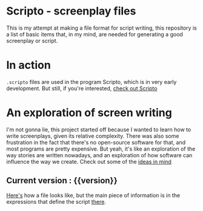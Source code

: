 Scripto - screenplay files
=====

This is my attempt at making a file format for script writing, this repository is a list of basic items that, in my mind, are needed for generating a good screenplay or script.

# In action

`.scripto` files are used in the program Scripto, which is in very early development. But still, if you're interested, [check out Scripto](https://github.com/the-duck/scripto-desktop)

# An exploration of screen writing

I'm not gonna lie, this project started off because I wanted to learn how to write screenplays, given its relative complexity. There was also some frustration in the fact that there's no open-source software for that, and most programs are pretty expensive.
But yeah, it's like an exploration of the way stories are written nowadays, and an exploration of how software can influence the way we create.
Check out some of the [ideas in mind](docs/{{version}}/ideas.md)

## Current version : {{version}}

[Here's](docs/{{version}}/file.md) how a file looks like, but the main piece of information is in the expressions that define the script [there](docs/{{version}}/expressions.md).
